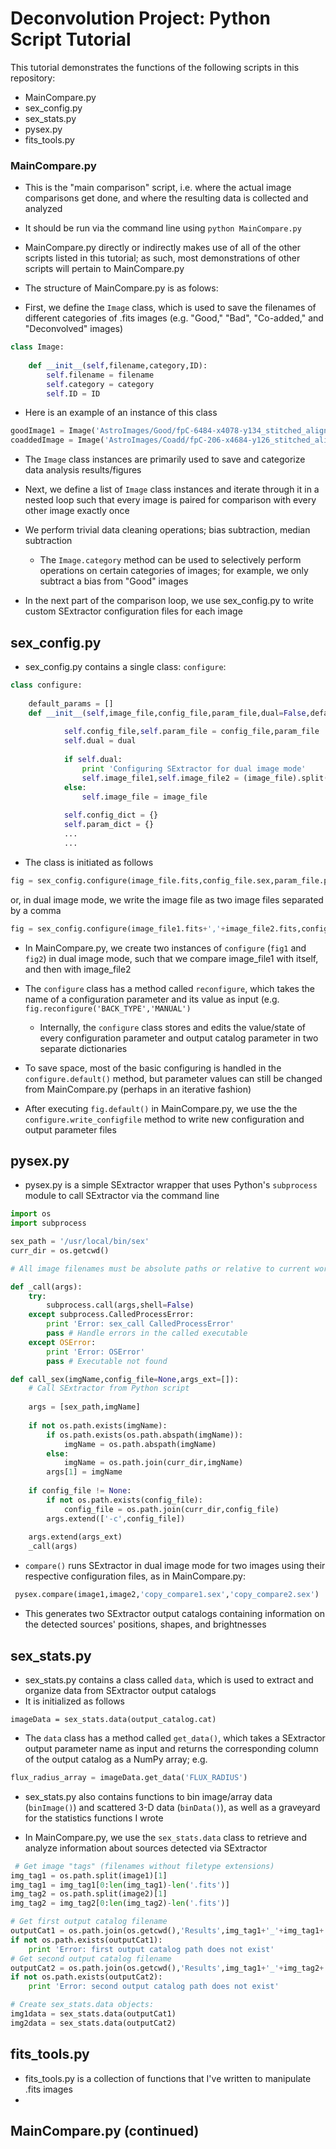 # Deconvolution Project: Python Script Tutorial

This tutorial demonstrates the functions of the following scripts in this repository:

- MainCompare.py
- sex_config.py
- sex_stats.py
- pysex.py
- fits_tools.py


### MainCompare.py

* This is the "main comparison" script, i.e. where the actual image comparisons get done, and where the resulting data is collected and analyzed
* It should be run via the command line using ```python MainCompare.py```
* MainCompare.py directly or indirectly makes use of all of the other scripts listed in this tutorial; as such, most demonstrations of other scripts will pertain to MainCompare.py
* The structure of MainCompare.py is as folows:

* First, we define the ```Image``` class, which is used to save the filenames of different categories of .fits images (e.g. "Good," "Bad", "Co-added," and "Deconvolved" images)
``` python
class Image:
    
    def __init__(self,filename,category,ID):
        self.filename = filename
        self.category = category
        self.ID = ID
```
* Here is an example of an instance of this class
``` python
goodImage1 = Image('AstroImages/Good/fpC-6484-x4078-y134_stitched_alignCropped.fits','Good','1')
coaddedImage = Image('AstroImages/Coadd/fpC-206-x4684-y126_stitched_alignCropped-COADD.fits','Coadded','')
```
* The ```Image``` class instances are primarily used to save and categorize data analysis results/figures

* Next, we define a list of ```Image``` class instances and iterate through it in a nested loop such that every image is paired for comparison with every other image exactly once
* We perform trivial data cleaning operations; bias subtraction, median subtraction
    * The ```Image.category``` method can be used to selectively perform operations on certain categories of images; for example, we only subtract a bias from "Good" images
* In the next part of the comparison loop, we use sex_config.py to write custom SExtractor configuration files for each image

## sex_config.py

* sex_config.py contains a single class: ```configure```:
``` python
class configure:
    
    default_params = []
    def __init__(self,image_file,config_file,param_file,dual=False,default_params=default_params):
            
            self.config_file,self.param_file = config_file,param_file
            self.dual = dual
            
            if self.dual:
                print 'Configuring SExtractor for dual image mode'
                self.image_file1,self.image_file2 = (image_file).split(',')
            else:
                self.image_file = image_file
                    
            self.config_dict = {}
            self.param_dict = {}
            ...
            ...
```
* The class is initiated as follows
``` python
fig = sex_config.configure(image_file.fits,config_file.sex,param_file.param)
```
or, in dual image mode, we write the image file as two image files separated by a comma
``` python
fig = sex_config.configure(image_file1.fits+','+image_file2.fits,config_file.sex,param_file.param,dual=True)
```
* In MainCompare.py, we create two instances of ```configure``` (```fig1``` and ```fig2```) in dual image mode, such that we compare image_file1 with itself, and then with image_file2
* The ```configure``` class has a method called ```reconfigure```, which takes the name of a configuration parameter and its value as input (e.g. ```fig.reconfigure('BACK_TYPE','MANUAL')```
    * Internally, the ```configure``` class stores and edits the value/state of every configuration parameter and output catalog parameter in two separate dictionaries
* To save space, most of the basic configuring is handled in the ```configure.default()``` method, but parameter values can still be changed from MainCompare.py (perhaps in an iterative fashion) 

* After executing ```fig.default()``` in MainCompare.py, we use the the ```configure.write_configfile``` method to write new configuration and output parameter files

## pysex.py

* pysex.py is a simple SExtractor wrapper that uses Python's ```subprocess``` module to call SExtractor via the command line
``` python
import os
import subprocess

sex_path = '/usr/local/bin/sex'
curr_dir = os.getcwd()

# All image filenames must be absolute paths or relative to current working directory

def _call(args):
    try:
        subprocess.call(args,shell=False)
    except subprocess.CalledProcessError:
        print 'Error: sex_call CalledProcessError'
        pass # Handle errors in the called executable
    except OSError:
        print 'Error: OSError'
        pass # Executable not found

def call_sex(imgName,config_file=None,args_ext=[]):
    # Call SExtractor from Python script
    
    args = [sex_path,imgName]
    
    if not os.path.exists(imgName):
        if os.path.exists(os.path.abspath(imgName)):
            imgName = os.path.abspath(imgName)
        else:
            imgName = os.path.join(curr_dir,imgName)
        args[1] = imgName
        
    if config_file != None:
        if not os.path.exists(config_file):
            config_file = os.path.join(curr_dir,config_file)
        args.extend(['-c',config_file])
        
    args.extend(args_ext)
    _call(args)
```
*  ```compare()``` runs SExtractor in dual image mode for two images using their respective configuration files, as in MainCompare.py:
``` python
 pysex.compare(image1,image2,'copy_compare1.sex','copy_compare2.sex')
```
* This generates two SExtractor output catalogs containing information on the detected sources' positions, shapes, and brightnesses

## sex_stats.py

* sex_stats.py contains a class called ```data```, which is used to extract and organize data from SExtractor output catalogs
* It is initialized as follows
```
imageData = sex_stats.data(output_catalog.cat)
```
* The ```data``` class has a method called ```get_data()```, which takes a SExtractor output parameter name as input and returns the corresponding column of the output catalog as a NumPy array; e.g.
``` python
flux_radius_array = imageData.get_data('FLUX_RADIUS')
```
* sex_stats.py also contains functions to bin image/array data (```binImage()```) and scattered 3-D data (```binData()```), as well as a graveyard for the statistics functions I wrote

* In MainCompare.py, we use the ```sex_stats.data``` class to retrieve and analyze information about sources detected via SExtractor
``` python
 # Get image "tags" (filenames without filetype extensions)
img_tag1 = os.path.split(image1)[1]
img_tag1 = img_tag1[0:len(img_tag1)-len('.fits')]
img_tag2 = os.path.split(image2)[1]
img_tag2 = img_tag2[0:len(img_tag2)-len('.fits')]

# Get first output catalog filename
outputCat1 = os.path.join(os.getcwd(),'Results',img_tag1+'_'+img_tag1+'_compare.cat')
if not os.path.exists(outputCat1):
    print 'Error: first output catalog path does not exist'
# Get second output catalog filename
outputCat2 = os.path.join(os.getcwd(),'Results',img_tag1+'_'+img_tag2+'_compare.cat')
if not os.path.exists(outputCat2):
    print 'Error: second output catalog path does not exist'

# Create sex_stats.data objects:
img1data = sex_stats.data(outputCat1)
img2data = sex_stats.data(outputCat2)
```

## fits_tools.py

* fits_tools.py is a collection of functions that I've written to manipulate .fits images
* 

## MainCompare.py (continued)


